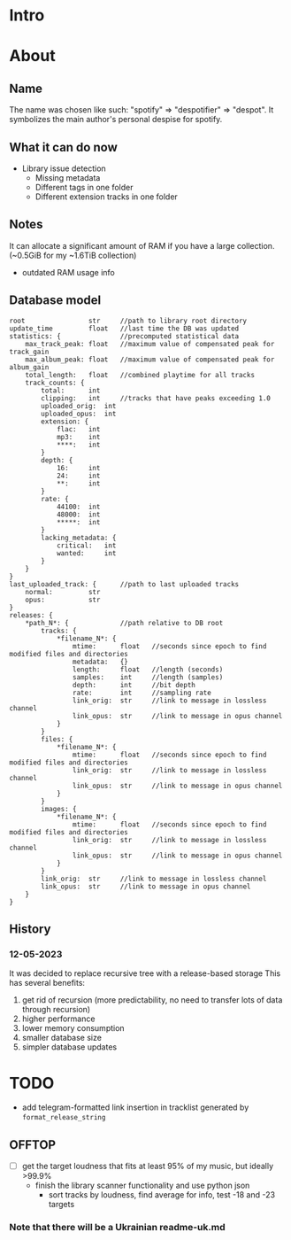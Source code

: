 # Intro

# About

## Name

The name was chosen like such: "spotify" => "despotifier" => "despot".
It symbolizes the main author's personal despise for spotify.

## What it can do now

- Library issue detection
    - Missing metadata
    - Different tags in one folder
    - Different extension tracks in one folder

## Notes

It can allocate a significant amount of RAM if you have a large collection. (~0.5GiB for my ~1.6TiB collection)

* outdated RAM usage info

## Database model
```
root                str     //path to library root directory
update_time         float   //last time the DB was updated
statistics: {               //precomputed statistical data
    max_track_peak: float   //maximum value of compensated peak for track_gain
    max_album_peak: float   //maximum value of compensated peak for album_gain
    total_length:   float   //combined playtime for all tracks
    track_counts: {
        total:      int
        clipping:   int     //tracks that have peaks exceeding 1.0
        uploaded_orig:  int
        uploaded_opus:  int
        extension: {
            flac:   int
            mp3:    int
            ****:   int
        }
        depth: {
            16:     int
            24:     int
            **:     int
        }
        rate: {
            44100:  int
            48000:  int
            *****:  int
        }
        lacking_metadata: {
            critical:   int
            wanted:     int
        }
    }
}
last_uploaded_track: {      //path to last uploaded tracks
    normal:         str
    opus:           str
}
releases: {
    *path_N*: {             //path relative to DB root
        tracks: {
            *filename_N*: {
                mtime:      float   //seconds since epoch to find modified files and directories
                metadata:   {}
                length:     float   //length (seconds)
                samples:    int     //length (samples)
                depth:      int     //bit depth
                rate:       int     //sampling rate
                link_orig:  str     //link to message in lossless channel
                link_opus:  str     //link to message in opus channel
            }
        }
        files: {
            *filename_N*: {
                mtime:      float   //seconds since epoch to find modified files and directories
                link_orig:  str     //link to message in lossless channel
                link_opus:  str     //link to message in opus channel
            }
        }
        images: {
            *filename_N*: {
                mtime:      float   //seconds since epoch to find modified files and directories
                link_orig:  str     //link to message in lossless channel
                link_opus:  str     //link to message in opus channel
            }
        }
        link_orig:  str     //link to message in lossless channel
        link_opus:  str     //link to message in opus channel
    }
}
```

## History
### 12-05-2023
It was decided to replace recursive tree with a release-based storage
This has several benefits:
1) get rid of recursion (more predictability, no need to transfer lots of data through recursion)
2) higher performance
3) lower memory consumption
4) smaller database size
5) simpler database updates

# TODO

- add telegram-formatted link insertion in tracklist generated by `format_release_string`

## OFFTOP
- [ ] get the target loudness that fits at least 95% of my music, but ideally >99.9%
    - finish the library scanner functionality and use python json
        - sort tracks by loudness, find average for info, test -18 and -23 targets

### Note that there will be a Ukrainian readme-uk.md
